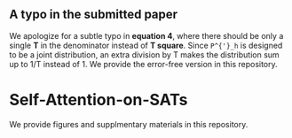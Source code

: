## A typo in the submitted paper
We apologize for a subtle typo in **equation 4**, where there should be only a single **T** in the denominator instead of **T square**.
Since `P^{'}_h` is designed to be a joint distribution, an extra division by T makes the distribution sum up to 1/T instead of 1.
We provide the error-free version in this repository.

# Self-Attention-on-SATs

We provide figures and supplmentary materials in this repository.
